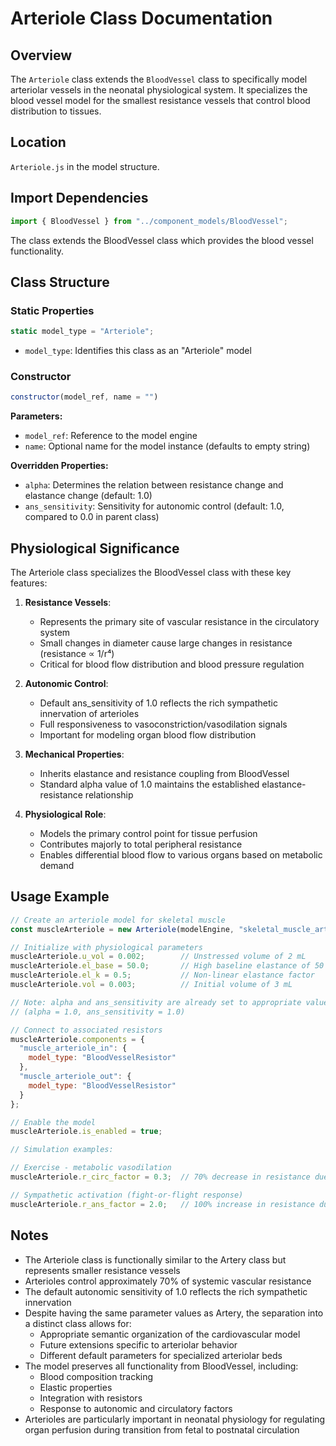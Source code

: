 # Arteriole Class Documentation

## Overview

The `Arteriole` class extends the `BloodVessel` class to specifically model arteriolar vessels in the neonatal physiological system. It specializes the blood vessel model for the smallest resistance vessels that control blood distribution to tissues.

## Location

`Arteriole.js` in the model structure.

## Import Dependencies

```javascript
import { BloodVessel } from "../component_models/BloodVessel";
```

The class extends the BloodVessel class which provides the blood vessel functionality.

## Class Structure

### Static Properties

```javascript
static model_type = "Arteriole";
```

- `model_type`: Identifies this class as an "Arteriole" model

### Constructor

```javascript
constructor(model_ref, name = "")
```

**Parameters:**
- `model_ref`: Reference to the model engine
- `name`: Optional name for the model instance (defaults to empty string)

**Overridden Properties:**
- `alpha`: Determines the relation between resistance change and elastance change (default: 1.0)
- `ans_sensitivity`: Sensitivity for autonomic control (default: 1.0, compared to 0.0 in parent class)

## Physiological Significance

The Arteriole class specializes the BloodVessel class with these key features:

1. **Resistance Vessels**:
   - Represents the primary site of vascular resistance in the circulatory system
   - Small changes in diameter cause large changes in resistance (resistance ∝ 1/r⁴)
   - Critical for blood flow distribution and blood pressure regulation

2. **Autonomic Control**:
   - Default ans_sensitivity of 1.0 reflects the rich sympathetic innervation of arterioles
   - Full responsiveness to vasoconstriction/vasodilation signals
   - Important for modeling organ blood flow distribution

3. **Mechanical Properties**:
   - Inherits elastance and resistance coupling from BloodVessel
   - Standard alpha value of 1.0 maintains the established elastance-resistance relationship

4. **Physiological Role**:
   - Models the primary control point for tissue perfusion
   - Contributes majorly to total peripheral resistance
   - Enables differential blood flow to various organs based on metabolic demand

## Usage Example

```javascript
// Create an arteriole model for skeletal muscle
const muscleArteriole = new Arteriole(modelEngine, "skeletal_muscle_arteriole");

// Initialize with physiological parameters
muscleArteriole.u_vol = 0.002;        // Unstressed volume of 2 mL
muscleArteriole.el_base = 50.0;       // High baseline elastance of 50 mmHg/mL
muscleArteriole.el_k = 0.5;           // Non-linear elastance factor
muscleArteriole.vol = 0.003;          // Initial volume of 3 mL

// Note: alpha and ans_sensitivity are already set to appropriate values
// (alpha = 1.0, ans_sensitivity = 1.0)

// Connect to associated resistors
muscleArteriole.components = {
  "muscle_arteriole_in": {
    model_type: "BloodVesselResistor"
  },
  "muscle_arteriole_out": {
    model_type: "BloodVesselResistor"
  }
};

// Enable the model
muscleArteriole.is_enabled = true;

// Simulation examples:

// Exercise - metabolic vasodilation
muscleArteriole.r_circ_factor = 0.3;  // 70% decrease in resistance due to local metabolites

// Sympathetic activation (fight-or-flight response)
muscleArteriole.r_ans_factor = 2.0;   // 100% increase in resistance due to sympathetic stimulation
```

## Notes

- The Arteriole class is functionally similar to the Artery class but represents smaller resistance vessels
- Arterioles control approximately 70% of systemic vascular resistance
- The default autonomic sensitivity of 1.0 reflects the rich sympathetic innervation
- Despite having the same parameter values as Artery, the separation into a distinct class allows for:
  - Appropriate semantic organization of the cardiovascular model
  - Future extensions specific to arteriolar behavior
  - Different default parameters for specialized arteriolar beds
- The model preserves all functionality from BloodVessel, including:
  - Blood composition tracking
  - Elastic properties
  - Integration with resistors
  - Response to autonomic and circulatory factors
- Arterioles are particularly important in neonatal physiology for regulating organ perfusion during transition from fetal to postnatal circulation
